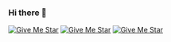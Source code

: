 ### Hi there 👋

[![Give Me Star](https://img.shields.io/badge/github-kkh725-red)](https://github.com/kkh725) [![Give Me Star](https://img.shields.io/badge/kkhyungyung0@naver.com-red)](https://github.com/kkh725) [![Give Me Star](https://img.shields.io/badge/kkhyungyung0@gmail.com-red)](https://github.com/kkh725)



<!--
**kkh725/kkh725** is a ✨ _special_ ✨ repository because its `README.md` (this file) appears on your GitHub profile.

Here are some ideas to get you started:

- 🔭 I’m currently working on ...
- 🌱 I’m currently learning ...
- 👯 I’m looking to collaborate on ...
- 🤔 I’m looking for help with ...
- 💬 Ask me about ...
- 📫 How to reach me: ...
- 😄 Pronouns: ...
- ⚡ Fun fact: ...
-->
